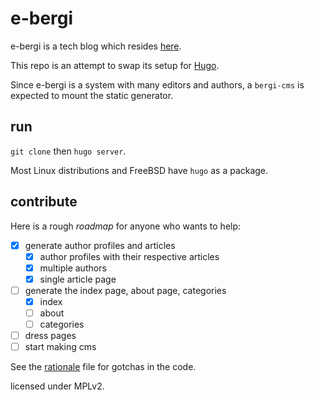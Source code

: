 # e-bergi

e-bergi is a tech blog which resides [here](http://e-bergi.com).

This repo is an attempt to swap its setup for [Hugo](https://gohugo.io).

Since e-bergi is a system with many editors and authors, a `bergi-cms` is expected to mount the static generator.

## run

`git clone` then `hugo server`.

Most Linux distributions and FreeBSD have `hugo` as a package.

## contribute

Here is a rough *roadmap* for anyone who wants to help:

- [x] generate author profiles and articles
	- [x] author profiles with their respective articles
	- [x] multiple authors
	- [x] single article page
- [ ] generate the index page, about page, categories
	- [x] index
	- [ ] about
	- [ ] categories

- [ ] dress pages
- [ ] start making cms

See the [rationale](RATIONALE.md) file for gotchas in the code.

licensed under MPLv2.
